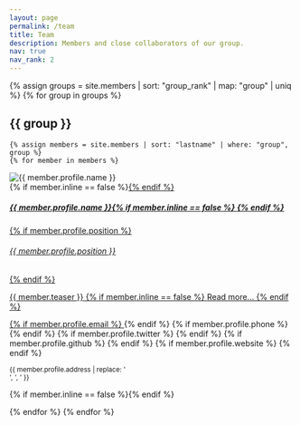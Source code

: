 ```yaml
---
layout: page
permalink: /team
title: Team
description: Members and close collaborators of our group.
nav: true
nav_rank: 2
---
```


{% assign groups = site.members | sort: "group_rank" | map: "group" | uniq %}
{% for group in groups %}
## {{ group }}

    {% assign members = site.members | sort: "lastname" | where: "group", group %}
    {% for member in members %}
<p>
    <div class="card {% if member.inline == false %}hoverable{% endif %}">
        <div class="row no-gutters">
            <div class="col-sm-4">
                <img src="{{ '/assets/img/' | append: member.profile.image | relative_url }}" class="img-fluid" alt="{{ member.profile.name }}" />
            </div>
            <div class="col-sm-8">
                 {% if member.inline == false %}<a href="{{ member.url | relative_url }}">{% endif %}
                    <div class="card-body">
                        <h5 class="card-title">{{ member.profile.name }}{% if member.inline == false %} <i class="fas fa-external-link-alt"></i>{% endif %}</h5>
                        {% if member.profile.position %}<h6 class="card-subtitle mb-2 text-muted">{{ member.profile.position }}</h6>{% endif %}
                        <p class="card-text">
                            {{ member.teaser }}
                            {% if member.inline == false %}
                               <span class="text-nowrap">Read more… <i class="fas fa-external-link-alt"></i></span>
                            {% endif %}
                        </p>
                        {% if member.profile.email %}
                            <a href="mailto:{{ member.profile.email }}" class="card-link"><i class="fas fa-envelope"></i></a>
                        {% endif %}
                        {% if member.profile.phone %}
                            <a href="tel:{{ member.profile.phone }}" class="card-link"><i class="fas fa-phone"></i></a>
                        {% endif %}
                        {% if member.profile.twitter %}
                            <a href="https://twitter.com/{{ member.profile.twitter }}" class="card-link" target="_blank"><i class="fab fa-twitter"></i></a>
                        {% endif %}
                        {% if member.profile.github %}
                            <a href="https://github.com/{{ member.profile.github }}" class="card-link" target="_blank"><i class="fab fa-github"></i></a>
                        {% endif %}
                        {% if member.profile.website %}
                            <a href="{{ member.profile.website }}" class="card-link" target="_blank"><i class="fas fa-globe"></i></a>
                        {% endif %}
                        <p class="card-text">
                            <small class="test-muted"><i class="fas fa-thumbtack"></i> {{ member.profile.address | replace: '<br />', ', ' }}</small>
                        </p>
                    </div>
                {% if member.inline == false %}</a>{% endif %}
            </div>
        </div>
    </div>
</p>
    {% endfor %}
{% endfor %}
